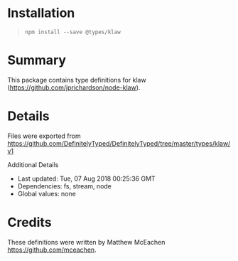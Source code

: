 # Installation
> `npm install --save @types/klaw`

# Summary
This package contains type definitions for klaw (https://github.com/jprichardson/node-klaw).

# Details
Files were exported from https://github.com/DefinitelyTyped/DefinitelyTyped/tree/master/types/klaw/v1

Additional Details
 * Last updated: Tue, 07 Aug 2018 00:25:36 GMT
 * Dependencies: fs, stream, node
 * Global values: none

# Credits
These definitions were written by Matthew McEachen <https://github.com/mceachen>.
